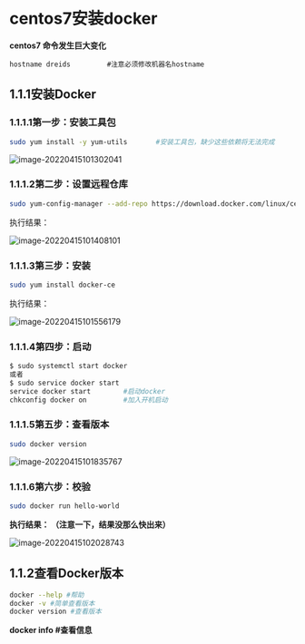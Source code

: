 # centos7安装docker

**centos7 命令发生巨大变化**

```
hostname dreids			#注意必须修改机器名hostname
```

## 1.1.1安装Docker

### **1.1.1.1第一步：安装工具包**

```bash
sudo yum install -y yum-utils 		#安装工具包，缺少这些依赖将无法完成
```

![image-20220415101302041](C:\Users\11034\AppData\Roaming\Typora\typora-user-images\image-20220415101302041.png)

### **1.1.1.2第二步：设置远程仓库**

```bash
sudo yum-config-manager --add-repo https://download.docker.com/linux/centos/docker-ce.repo
```

执行结果：

![image-20220415101408101](C:\Users\11034\AppData\Roaming\Typora\typora-user-images\image-20220415101408101.png)

### **1.1.1.3第三步：安装**

```bash
sudo yum install docker-ce
```

执行结果：

![image-20220415101556179](C:\Users\11034\AppData\Roaming\Typora\typora-user-images\image-20220415101556179.png)

### **1.1.1.4第四步：启动**

```bash
$ sudo systemctl start docker
或者
$ sudo service docker start
service docker start        #启动docker
chkconfig docker on         #加入开机启动
```

### **1.1.1.5第五步：查看版本**

```bash
sudo docker version
```

![image-20220415101835767](C:\Users\11034\AppData\Roaming\Typora\typora-user-images\image-20220415101835767.png)

### **1.1.1.6第六步：校验**

```bash
sudo docker run hello-world
```

**执行结果： （注意一下，结果没那么快出来）**

![image-20220415102028743](C:\Users\11034\AppData\Roaming\Typora\typora-user-images\image-20220415102028743.png)

## **1.1.2查看Docker版本**

```bash
docker --help #帮助
docker -v #简单查看版本
docker version #查看版本
```

**docker info #查看信息**